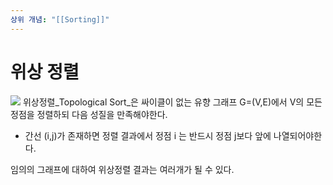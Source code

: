 ```yaml
---
상위 개념: "[[Sorting]]"
---
```

# 위상 정렬
![](https://i.imgur.com/BRXpxSV.png)
위상정렬_Topological Sort_은 싸이클이 없는 유향 그래프 G=(V,E)에서 V의 모든 정점을 정렬하되 다음 성질을 만족해야한다.

- 간선 (i,j)가 존재하면 정렬 결과에서 정점 i 는 반드시 정점 j보다 앞에 나열되어야한다.

임의의 그래프에 대하여 위상정렬 결과는 여러개가 될 수 있다.

